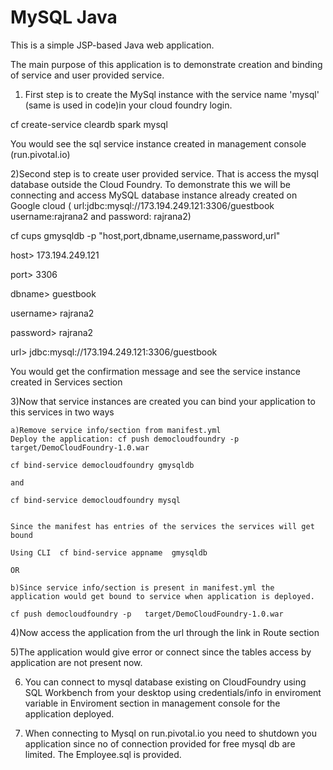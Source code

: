 # MySQL Java 

This is a simple JSP-based Java web application. 

The main purpose of this application is to demonstrate creation and binding of service and user provided service. 


1) First step is to create the MySql instance with the service name 'mysql' (same is used in code)in your cloud foundry login. 

  cf create-service cleardb spark mysql
  
  You would see the sql service instance created in management console (run.pivotal.io)
  
2)Second step is to create user provided service. That is access the mysql database outside the Cloud Foundry. To demonstrate this we will be connecting and 
access MySQL database instance already created on Google cloud ( url:jdbc:mysql://173.194.249.121:3306/guestbook  username:rajrana2 and password: rajrana2)

cf cups gmysqldb -p "host,port,dbname,username,password,url"

host> 173.194.249.121

port> 3306

dbname> guestbook

username> rajrana2

password> rajrana2

url> jdbc:mysql://173.194.249.121:3306/guestbook  


   You would get the confirmation message and see the service instance created in Services section
   
3)Now that service instances are created you can bind your application to this services in two ways

    a)Remove service info/section from manifest.yml 
    Deploy the application: cf push democloudfoundry -p   target/DemoCloudFoundry-1.0.war
    
    cf bind-service democloudfoundry gmysqldb
    
    and
    
    cf bind-service democloudfoundry mysql
    
    
    Since the manifest has entries of the services the services will get bound
    
    Using CLI  cf bind-service appname  gmysqldb
    
    OR
    
    b)Since service info/section is present in manifest.yml the application would get bound to service when application is deployed.
    
    cf push democloudfoundry -p   target/DemoCloudFoundry-1.0.war
    
4)Now access the application from the url through the link in Route section     

5)The application would give error or connect since the tables access by application are not present now.

6) You can connect to mysql database existing on CloudFoundry using SQL Workbench from your desktop using credentials/info in enviroment variable in Enviroment section in management console for the application deployed.

7) When connecting to Mysql on run.pivotal.io you need to shutdown you application since no of connection provided for free mysql db are limited. The Employee.sql is provided.   

    
    
  
